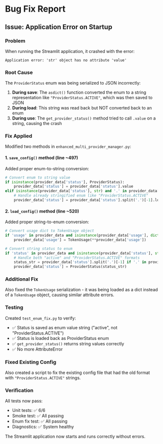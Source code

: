 # Bug Fix Report

## Issue: Application Error on Startup

### Problem
When running the Streamlit application, it crashed with the error:
```
Application error: 'str' object has no attribute 'value'
```

### Root Cause
The `ProviderStatus` enum was being serialized to JSON incorrectly:

1. **During save**: The `asdict()` function converted the enum to a string representation like `"ProviderStatus.ACTIVE"`, which was then saved to JSON
2. **During load**: This string was read back but NOT converted back to an enum
3. **During use**: The `get_provider_status()` method tried to call `.value` on a string, causing the crash

### Fix Applied
Modified two methods in `enhanced_multi_provider_manager.py`:

#### 1. `save_config()` method (line ~497)
Added proper enum-to-string conversion:
```python
# Convert enum to string value
if isinstance(provider_data['status'], ProviderStatus):
    provider_data['status'] = provider_data['status'].value
elif isinstance(provider_data['status'], str) and '.' in provider_data['status']:
    # Handle already stringified enum like "ProviderStatus.ACTIVE"
    provider_data['status'] = provider_data['status'].split('.')[-1].lower()
```

#### 2. `load_config()` method (line ~520)
Added proper string-to-enum conversion:
```python
# Convert usage dict to TokenUsage object
if 'usage' in provider_data and isinstance(provider_data['usage'], dict):
    provider_data['usage'] = TokenUsage(**provider_data['usage'])

# Convert string status to enum
if 'status' in provider_data and isinstance(provider_data['status'], str):
    # Handle both "active" and "ProviderStatus.ACTIVE" formats
    status_str = provider_data['status'].split('.')[-1] if '.' in provider_data['status'] else provider_data['status']
    provider_data['status'] = ProviderStatus(status_str)
```

### Additional Fix
Also fixed the `TokenUsage` serialization - it was being loaded as a dict instead of a `TokenUsage` object, causing similar attribute errors.

### Testing
Created `test_enum_fix.py` to verify:
- ✅ Status is saved as enum value string ("active", not "ProviderStatus.ACTIVE")
- ✅ Status is loaded back as ProviderStatus enum
- ✅ `get_provider_status()` returns string values correctly
- ✅ No more AttributeError

### Fixed Existing Config
Also created a script to fix the existing config file that had the old format with `"ProviderStatus.ACTIVE"` strings.

### Verification
All tests now pass:
- Unit tests: ✅ 6/6
- Smoke test: ✅ All passing
- Enum fix test: ✅ All passing
- Diagnostics: ✅ System healthy

The Streamlit application now starts and runs correctly without errors.
